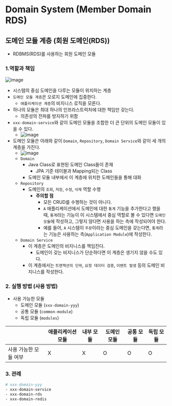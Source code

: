 # Domain System (Member Domain RDS)

## 도메인 모듈 계층 (회원 도메인(RDS))

- RDBMS(RDS)를 사용하는 회원 도메인 모듈

### 1.역할과 책임

![image](https://user-images.githubusercontent.com/70932170/225795468-c0b11085-73c9-4a2d-8f2d-123c2989f7d1.png)

- 시스템의 중심 도메인을 다루는 모듈이 위치하는 계층
- `도메인 모듈 계층`은 오로지 도메인에 집중한다.
    - `애플리케이션 계층`의 비지니스 로직을 모른다.
- 하나의 모듈은 최대 하나의 인프라스트럭처에 대한 책임만 갖는다.
    - 의존성의 전파를 방지하기 위함
- `xxx-domain-service`와 같이 도메인 모듈을 조합한 더 큰 단위의 도메인 모듈이 있을 수 있다.
    - ![image](https://user-images.githubusercontent.com/70932170/225802408-40ba14a4-4ec8-4d10-ae53-6fd63c7d2178.png)
- 도메인 모듈은 아래와 같이 `Domain`, `Repository`, `Domain Service`와 같이 세 개의 계층을 가진다.
    - ![image](https://user-images.githubusercontent.com/70932170/225793569-216416e7-2425-4829-9156-147b92e1ca1a.png)
    - `Domain`
        - Java Class로 표현된 도메인 Class들이 존재
            - JPA 기준 테이블과 Mapping되는 Class
        - 도메인 모듈 내부에서 이 계층에 위치한 도메인들을 통해 대화
    - `Repository`
        - 도메인의 `조회`, `저장`, `수정`, `삭제` 역할 수행
            - **주의할 점**
                - 모든 CRUD를 수행하는 것이 아니다.
                - `A` 애플리케이션에서 도메인에 대한 `통계` 기능을 추가한다고 했을 때, `통계`라는 기능이 이 시스템에서 중심 역할로 볼 수 있다면 `도메인 모듈`에 작성하고, 그렇지 않다면
                  사용을 하는 측에 작성되어야 한다.
                - 예를 들어, `A` 시스템이 `주문`이라는 중심 도메인을 갖는다면, `통계`라는 기능은 사용하는 측(`Application Module`)에 작성한다.
    - `Domain Service`
        - 이 계층은 도메인의 비지니스를 책임진다.
            - 도메인이 갖는 비지니스가 단순하다면 이 계층은 생기지 않을 수도 있다.
        - 이 계층에서는 `트랜잭션의 단위`, `요청 데이터 검증`, `이벤트 발생` 등의 도메인 비지니스를 작성한다.

### 2. 실행 방법 (사용 방법)

- 사용 가능한 모듈
    - 도메인 모듈 (`xxx-domain-yyy`)
    - 공통 모듈 (`common-module`)
    - 독립 모듈 (`modules`)

|              | 애플리케이션 모듈 | 내부 모듈 | 도메인 모듈 | 공통 모듈 | 독립 모듈 |
|--------------|-----------|-------|--------|-------|-------|
| 사용 가능한 모듈 여부 | X         | X     | O      | O     | O     |

### 3. 관례

```bash
# xxx-domain-yyy
- xxx-domain-service
- xxx-domain-rds
- xxx-domain-redis
```
